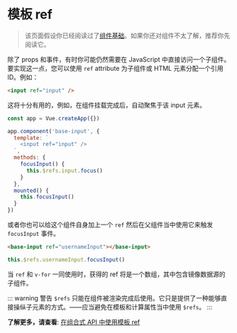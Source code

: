# 模板 ref

> 该页面假设你已经阅读过了[组件基础](component-basics.md)。如果你还对组件不太了解，推荐你先阅读它。

除了 props 和事件，有时你可能仍然需要在 JavaScript 中直接访问一个子组件。要实现这一点，您可以使用 `ref` attribute 为子组件或 HTML 元素分配一个引用 ID。例如：

```html
<input ref="input" />
```

这将十分有用的，例如，在组件挂载完成后，自动聚焦于该 input 元素。

```js
const app = Vue.createApp({})

app.component('base-input', {
  template: `
    <input ref="input" />
  `,
  methods: {
    focusInput() {
      this.$refs.input.focus()
    }
  },
  mounted() {
    this.focusInput()
  }
})
```

或者你也可以给这个组件自身加上一个 `ref` 然后在父组件当中使用它来触发 `focusInput` 事件。

```html
<base-input ref="usernameInput"></base-input>
```

```js
this.$refs.usernameInput.focusInput()
```

当 `ref` 和 `v-for` 一同使用时，获得的 ref 将是一个数组，其中包含镜像数据源的子组件。

::: warning 警告
`$refs` 只能在组件被渲染完成后使用。它只是提供了一种能够直接操纵子元素的方式。——应当避免在模板和计算属性当中使用 `$refs`。
:::

**了解更多，请查看**: [在组合式 API 中使用模板 ref](/guide/composition-api-template-refs.html#template-refs)
